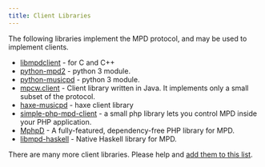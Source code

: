 ```yaml
---
title: Client Libraries
---
```


The following libraries implement the MPD protocol, and may be used to
implement clients.

- [libmpdclient](libmpdclient/) - for C and C++
- [python-mpd2](python-mpd2/) - python 3 module.
- [python-musicpd](python-musicpd) - python 3 module.
- [mpcw.client](https://github.com/20centaurifux/mpcw.client) -  Client library written in Java. It implements only a small subset of the protocol.
- [haxe-musicpd](haxe-musicpd) - haxe client library
- [simple-php-mpd-client](https://packagist.org/packages/kolbasyatin/php-mpd-client) - a small php library lets you control MPD inside your PHP application.
- [MphpD](https://github.com/FloFaber/MphpD) - A fully-featured, dependency-free PHP library for MPD.
- [libmpd-haskell](https://hackage.haskell.org/package/libmpd) - Native Haskell library for MPD.

There are many more client libraries.  Please help and
[add them to this list](https://github.com/MusicPlayerDaemon/website).
